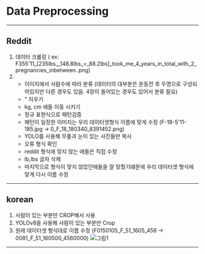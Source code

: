 # Data Preprocessing
---
## Reddit
  1. 데이터 크롤링 ( ex: F355'11_[235lbs__146.8lbs_=_88.2lbs]_took_me_4_years_in_total_with_2_pregnancies_inbetween..png)
  2. - 이미지에서 사람수에 따라 분류
(데이터의 대부분은 운동전 후 두명으로 구성되어있지만 다른 경우도 있음. 4장이 들어있는 경우도 있어서 분류 필요)
     - " 지우기 
     -  kg, cm 애들 이동 시키기 
     - 정규 표현식으로 패턴검증
     - 패턴이 일정한 이미지는 우리 데이터셋형식 이름에 맞게 수정 (F-18-5'11-185.jpg -> 0_F_18_180340_8391452.png)
     - YOLO를 사용해 무릎과 눈이 있는 사진들만 복사
     - 오류 형식 확인
     - reddit 형식에 맞지 않는 애들은 직접 수정
     - lb,lbs 글자 삭제
     - 마지막으로 형식이 맞지 않았던애들을 잘 맞췄기떄문에 우리 데이터셋 형식에 맞게 다시 이름 수정  
---
## korean 
  1. 사람이 있는 부분만 CROP해서 사용
  2. YOLOv8을 사용해 사람이 있는 부분만 Crop
  3. 원래 데이터셋 형식대로 이름 수정 (F0150105_F_51_1605_456 -> 0081_F_51_160500_4560000)
![그림1](https://github.com/user-attachments/assets/36467bc0-87f3-4b06-adf0-558de3f98c60)

---
